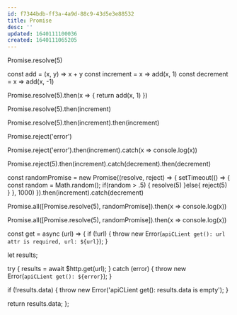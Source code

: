 ```yaml
---
id: f7344bdb-ff3a-4a9d-88c9-43d5e3e88532
title: Promise
desc: ''
updated: 1640111100036
created: 1640111065205
---
```


Promise.resolve(5) 

const add = (x, y) => x + y
const increment = x => add(x, 1)
const decrement = x => add(x, -1)
 
Promise.resolve(5).then(x => {
	return add(x, 1)
}) 

Promise.resolve(5).then(increment) 

Promise.resolve(5).then(increment).then(increment) 

Promise.reject('error')

Promise.reject('error').then(increment).catch(x => console.log(x)) 

Promise.reject(5).then(increment).catch(decrement).then(decrement)

const randomPromise = new Promise((resolve, reject) => {
	setTimeout(() => {
		const random = Math.random();
		if(random > .5) {
			resolve(5)
		}else{
			reject(5)
		}
	}, 1000)
}).then(increment).catch(decrement) 

Promise.all([Promise.resolve(5), randomPromise]).then(x => console.log(x)) 

Promise.all([Promise.resolve(5), randomPromise]).then(x => console.log(x))



const get = async (url) => {
  if (!url) {
    throw new Error(`apiCLient get(): url attr is required, url: ${url}`);
  }

  let results;

  try {
    results = await $http.get(url);
  } catch (error) {
    throw new Error(`apiCLient get(): ${error}`);
  }

  if (!results.data) {
    throw new Error('apiCLient get(): results.data is empty');
  }

  return results.data;
};


